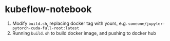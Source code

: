 # kubeflow-notebook

1. Modify `build.sh`, replacing docker tag with yours, e.g. `someone/jupyter-pytorch-cuda-full-root:latest`
2. Running `build.sh` to build docker image, and pushing to docker hub

